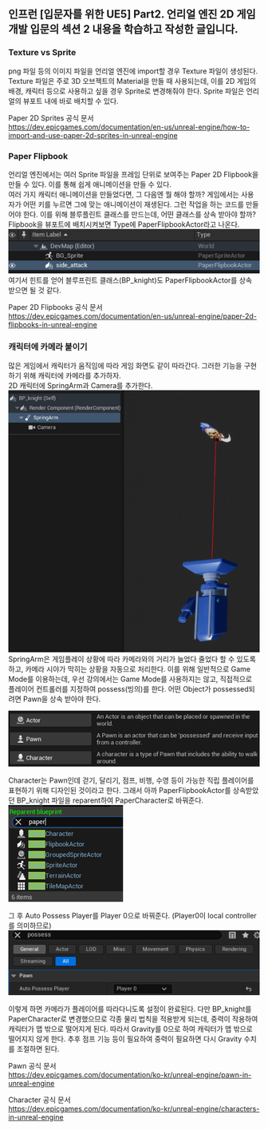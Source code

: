 ## 인프런 [입문자를 위한 UE5] Part2. 언리얼 엔진 2D 게임 개발 입문의 섹션 2 내용을 학습하고 작성한 글입니다.

### Texture vs Sprite
png 파일 등의 이미지 파일을 언리얼 엔진에 import할 경우 Texture 파일이 생성된다. Texture 파일은 주로 3D 오브젝트의 Material을 만들 때 사용되는데, 이를 2D 게임의 배경, 캐릭터 등으로 사용하고 싶을 경우 Sprite로 변경해줘야 한다. Sprite 파일은 언리얼의 뷰포트 내에 바로 배치할 수 있다.   

Paper 2D Sprites 공식 문서   
https://dev.epicgames.com/documentation/en-us/unreal-engine/how-to-import-and-use-paper-2d-sprites-in-unreal-engine

### Paper Flipbook
언리얼 엔진에서는 여러 Sprite 파일을 프레임 단위로 보여주는 Paper 2D Flipbook을 만들 수 있다. 이를 통해 쉽게 애니메이션을 만들 수 있다.   
여러 가지 캐릭터 애니메이션을 만들었다면, 그 다음엔 뭘 해야 할까? 게임에서는 사용자가 어떤 키를 누르면 그에 맞는 애니메이션이 재생된다. 그런 작업을 하는 코드를 만들어야 한다. 이를 위해 블루플린트 클래스를 만드는데, 어떤 클래스를 상속 받아야 할까? Flipbook을 뷰포트에 배치시켜보면 Type에 PaperFlipbookActor라고 나온다.
![PaperFlipbookActor 이미지](img/actor.png)
여기서 힌트를 얻어 블루프린트 클래스(BP_knight)도 PaperFlipbookActor를 상속 받으면 될 것 같다.

Paper 2D Flipbooks 공식 문서   
https://dev.epicgames.com/documentation/en-us/unreal-engine/paper-2d-flipbooks-in-unreal-engine

### 캐릭터에 카메라 붙이기
많은 게임에서 캐릭터가 움직임에 따라 게임 화면도 같이 따라간다. 그러한 기능을 구현하기 위해 캐릭터에 카메라를 추가하자.   
2D 캐릭터에 SpringArm과 Camera를 추가한다.
![Camera 이미지](img/camera.png)
SpringArm은 게임플레이 상황에 따라 카메라와의 거리가 늘었다 줄었다 할 수 있도록 하고, 카메라 시야가 막히는 상황을 자동으로 처리한다. 이를 위해 일반적으로 Game Mode를 이용하는데, 우선 강의에서는 Game Mode를 사용하지는 않고, 직접적으로 플레이어 컨트롤러를 지정하여 possess(빙의)를 한다. 어떤 Object가 possessed되려면 Pawn을 상속 받아야 한다.

![Actor, Pawn, Character 이미지](img/class.png)

Character는 Pawn인데 걷기, 달리기, 점프, 비행, 수영 등이 가능한 직립 플레이어를 표현하기 위해 디자인된 것이라고 한다. 그래서 아까 PaperFlipbookActor를 상속받았던 BP_knight 파일을 reparent하여 PaperCharacter로 바꿔준다.
![reparent 이미지](img/reparent.png)

그 후 Auto Possess Player를 Player 0으로 바꿔준다. (Player0이 local controller를 의미하므로)
![Auto Possess Player 변경 이미지](img/possess.png)

이렇게 하면 카메라가 플레이어를 따라다니도록 설정이 완료된다. 다만 BP_knight를 PaperCharacter로 변경했으므로 각종 물리 법칙을 적용받게 되는데, 중력이 작용하여 캐릭터가 맵 밖으로 떨어지게 된다. 따라서 Gravity를 0으로 하여 캐릭터가 맵 밖으로 떨어지지 않게 한다. 추후 점프 기능 등이 필요하여 중력이 필요하면 다시 Gravity 수치를 조절하면 된다.

Pawn 공식 문서   
https://dev.epicgames.com/documentation/ko-kr/unreal-engine/pawn-in-unreal-engine

Character 공식 문서   
https://dev.epicgames.com/documentation/ko-kr/unreal-engine/characters-in-unreal-engine

